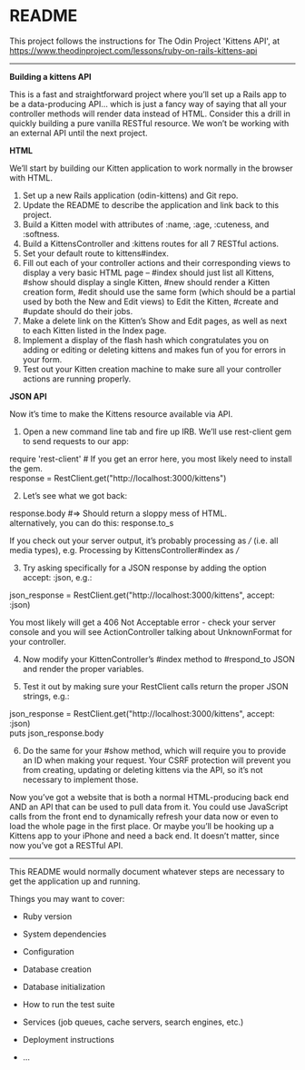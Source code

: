 # README

This project follows the instructions for The Odin Project 'Kittens API', at https://www.theodinproject.com/lessons/ruby-on-rails-kittens-api

------------------

**Building a kittens API**

This is a fast and straightforward project where you’ll set up a Rails app to be a data-producing API… which is just a fancy way of saying that all your controller methods will render data instead of HTML. Consider this a drill in quickly building a pure vanilla RESTful resource. We won’t be working with an external API until the next project.

**HTML**  

We’ll start by building our Kitten application to work normally in the browser with HTML.  

1. Set up a new Rails application (odin-kittens) and Git repo.  
2. Update the README to describe the application and link back to this project.  
3. Build a Kitten model with attributes of :name, :age, :cuteness, and :softness.  
4. Build a KittensController and :kittens routes for all 7 RESTful actions.  
5. Set your default route to kittens#index.  
6. Fill out each of your controller actions and their corresponding views to display a very basic HTML page – #index should just list all Kittens, #show should display a single Kitten, #new should render a Kitten creation form, #edit should use the same form (which should be a partial used by both the New and Edit views) to Edit the Kitten, #create and #update should do their jobs.  
7. Make a delete link on the Kitten’s Show and Edit pages, as well as next to each Kitten listed in the Index page.  
8. Implement a display of the flash hash which congratulates you on adding or editing or deleting kittens and makes fun of you for errors in your form.  
9. Test out your Kitten creation machine to make sure all your controller actions are running properly.  

**JSON API**  

Now it’s time to make the Kittens resource available via API.  

1. Open a new command line tab and fire up IRB. We’ll use rest-client gem to send requests to our app:

require 'rest-client' # If you get an error here, you most likely need to install the gem.  
response = RestClient.get("http://localhost:3000/kittens")  

2. Let’s see what we got back:  

response.body #=> Should return a sloppy mess of HTML.  
alternatively, you can do this:
response.to_s  

If you check out your server output, it’s probably processing as */* (i.e. all media types), e.g. Processing by KittensController#index as */*

3. Try asking specifically for a JSON response by adding the option accept: :json, e.g.:  

json_response = RestClient.get("http://localhost:3000/kittens", accept: :json)  

You most likely will get a 406 Not Acceptable error - check your server console and you will see ActionController talking about UnknownFormat for your controller.  

4. Now modify your KittenController’s #index method to #respond_to JSON and render the proper variables.  

5. Test it out by making sure your RestClient calls return the proper JSON strings, e.g.:  

json_response = RestClient.get("http://localhost:3000/kittens", accept: :json)  
puts json_response.body  

6. Do the same for your #show method, which will require you to provide an ID when making your request. Your CSRF protection will prevent you from creating, updating or deleting kittens via the API, so it’s not necessary to implement those.  

Now you’ve got a website that is both a normal HTML-producing back end AND an API that can be used to pull data from it. You could use JavaScript calls from the front end to dynamically refresh your data now or even to load the whole page in the first place. Or maybe you’ll be hooking up a Kittens app to your iPhone and need a back end. It doesn’t matter, since now you’ve got a RESTful API.

---------------------  

This README would normally document whatever steps are necessary to get the
application up and running.

Things you may want to cover:

* Ruby version

* System dependencies

* Configuration

* Database creation

* Database initialization

* How to run the test suite

* Services (job queues, cache servers, search engines, etc.)

* Deployment instructions

* ...
